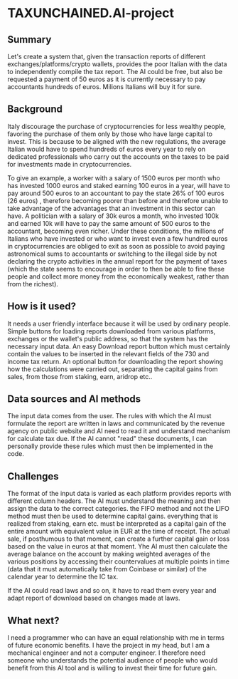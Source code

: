 <!-- This is the markdown template for the final project of the Building AI course, 
created by Reaktor Innovations and University of Helsinki. 
Copy the template, paste it to your GitHub README and edit! -->

# TAXUNCHAINED.AI-project

## Summary

Let's create a system that, given the transaction reports of different exchanges/platforms/crypto wallets, provides the poor Italian with the data to independently compile the tax report. The AI could be free, but also be requested a payment of 50 euros as it is currently necessary to pay accountants hundreds of euros. Milions Italians will buy it for sure.

## Background

Italy discourage the purchase of cryptocurrencies for less wealthy people, favoring the purchase of them only by those who have large capital to invest. This is because to be aligned with the new regulations, the average Italian would have to spend hundreds of euros every year to rely on dedicated professionals who carry out the accounts on the taxes to be paid for investments made in cryptocurrencies.

To give an example, a worker with a salary of 1500 euros per month who has invested 1000 euros and staked earning 100 euros in a year, will have to pay around 500 euros to an accountant to pay the state 26% of 100 euros (26 euros) , therefore becoming poorer than before and therefore unable to take advantage of the advantages that an investment in this sector can have. A politician with a salary of 30k euros a month, who invested 100k and earned 10k will have to pay the same amount of 500 euros to the accountant, becoming even richer. Under these conditions, the millions of Italians who have invested or who want to invest even a few hundred euros in cryptocurrencies are obliged to exit as soon as possible to avoid paying astronomical sums to accountants or switching to the illegal side by not declaring the crypto activities in the annual report for the payment of taxes (which the state seems to encourage in order to then be able to fine these people and collect more money from the economically weakest, rather than from the richest).

## How is it used?

It needs a user friendly interface because it will be used by ordinary people. Simple buttons for loading reports downloaded from various platforms, exchanges or the wallet's public address, so that the system has the necessary input data. An easy Download report button which must certainly contain the values ​​to be inserted in the relevant fields of the 730 and income tax return. An optional button for downloading the report showing how the calculations were carried out, separating the capital gains from sales, from those from staking, earn, aridrop etc..

## Data sources and AI methods

The input data comes from the user. The rules with which the AI ​​must formulate the report are written in laws and communicated by the revenue agency on public website and AI need to read it and understand mechanism for calculate tax due. If the AI ​​cannot "read" these documents, I can personally provide these rules which must then be implemented in the code.

## Challenges

The format of the input data is varied as each platform provides reports with different column headers. The AI ​​must understand the meaning and then assign the data to the correct categories. the FIFO method and not the LIFO method must then be used to determine capital gains. everything that is realized from staking, earn etc. must be interpreted as a capital gain of the entire amount with equivalent value in EUR at the time of receipt. The actual sale, if posthumous to that moment, can create a further capital gain or loss based on the value in euros at that moment. Yhe AI ​​must then calculate the average balance on the account by making weighted averages of the various positions by accessing their countervalues ​​at multiple points in time (data that it must automatically take from Coinbase or similar) of the calendar year to determine the IC tax.

If the AI could read laws and so on, it have to read them every year and adapt report of download based on changes made at laws.

## What next?

I need a programmer who can have an equal relationship with me in terms of future economic benefits. I have the project in my head, but I am a mechanical engineer and not a computer engineer. I therefore need someone who understands the potential audience of people who would benefit from this AI tool and is willing to invest their time for future gain.
